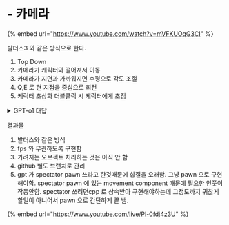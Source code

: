 # - 카메라



{% embed url="https://www.youtube.com/watch?v=mVFKUOqG3CI" %}

발더스3 와 같은 방식으로 한다.

1. Top Down
2. 카메라가 케릭터와 떨어져서 이동
3. 카메라가 지면과 가까워지면 수평으로 각도 조절
4. Q,E 로 현 지점을 중심으로 회전
5. 케릭터 초상화 더블클릭 시 케릭터에게 초점



<details>

<summary>GPT-o1 대답</summary>

아래는 언리얼 엔진의 기본 **Top Down 템플릿**을 이용하되, “**발더스 게이트 3**”처럼 **카메라가 캐릭터와 완전히 분리**되어 자유롭게 움직이고, 상황에 따라 **각도**를 바꾸고, **Q/E로 회전**하며, **캐릭터 초점**으로 빠르게 이동할 수 있게 만드는 구현 방안입니다.

***

## 전체 개요

1. **Top Down 템플릿** 시작점
   * 기본 템플릿에는 플레이어 캐릭터를 위한 **Pawn/Character** + Camera(SpringArm)가 있습니다. 보통은 캐릭터 위에서 카메라가 따라가는 구조지만, 이 예제에서는 **카메라를 독립**하여 캐릭터와 분리시키는 방법을 사용할 것입니다.
   * 즉, **캐릭터**는 “게임 내 아바타”일 뿐이고, **카메라 이동/회전**은 별도의 “카메라 Pawn(또는 SpectatorPawn)”이 담당합니다.
2. **Camera Pawn(또는 SpectatorPawn)** 생성
   * 플레이어가 조작(이동, 회전, 줌 등)하는 것은 캐릭터가 아니라 “카메라 전용 Pawn” 입니다.
   * **카메라 Pawn** 안에 **SpringArm + CameraComponent**를 구성합니다.
3. **카메라 이동/회전/줌 인/줌 아웃** 등 컨트롤 로직
   * W, A, S, D(또는 마우스 화면 테두리)로 평면 이동
   * 마우스 휠로 줌 인/아웃 (SpringArm->TargetArmLength)
   * 카메라가 땅과 가까워지면 Pitch(각도) 자동 조정 (Distance 측정 후 보간)
   * Q/E로 “현재 카메라 위치를 기준”으로 Yaw 회전
   * 캐릭터 초상화 더블 클릭 시, 그 캐릭터 위치로 **초점 이동** (카메라 위치/회전 보간 이동)

***

## 순서별 상세 구현

아래는 **중요 순서**대로 설명합니다. (언리얼 에디터 기준, 블루프린트로 설명)

### 1. TopDown 템플릿 프로젝트 생성

1. 언리얼 엔진 실행 → **새 프로젝트** → **Blueprint** 탭 → **Top Down** 템플릿 선택
2. 프로젝트 생성 후 실행하면, 기본적으로 **TopDownCharacter**가 맵에 배치되고, 카메라가 캐릭터 위쪽에서 내려다보는 구도로 플레이가 시작됩니다.

**주의:** 이 템플릿은 “캐릭터에 SpringArm + CameraComponent”가 붙은 구조로 되어 있어, 마우스 클릭으로 캐릭터가 이동하는 형태입니다. 우리는 이것을 수정하거나 대체할 것입니다.

***

### 2. Camera Pawn(또는 SpectatorPawn) 생성

1. **콘텐츠 브라우저** → **우클릭** → **Blueprint Class** 생성
   * 부모 클래스로 **Spectator Pawn**(또는 Pawn)을 선택
   * 예: **BP\_FreeCamPawn** 라고 명명
2. **BP\_FreeCamPawn** 열기 → **Components 패널**에 컴포넌트 추가
   1. `DefaultSceneRoot`(혹은 `SceneComponent`)가 루트
   2. **SpringArm**(이름 예: “CameraSpringArm”) 추가
      * `TargetArmLength` 기본값: 예) 1200.0
      * `bDoCollisionTest = false` (필요에 따라 켜거나 끌 수 있음)
      * `bInheritPitch`, `bInheritYaw`, `bInheritRoll` 설정(필요 시)
   3. **Camera**(이름 예: “FollowCamera”) 추가하고, SpringArm의 소켓에 연결
3. **Class Defaults**(또는 **Details**)에서 `Auto Possess Player`를 **Player0**(또는 “Disabled” 후에 직접 Possess)로 설정해도 되고, 실행 시 PlayerController가 이 Pawn을 Possess하도록 해도 됩니다.

***

### 3. 게임 시작 시 카메라 Pawn이 사용되도록 세팅

1. **World Settings**(또는 Project Settings) → “GameMode Override”가 **TopDownGameMode**일 것입니다.
2. **TopDownGameMode**(또는 새로운 GameMode 생성)에서 **Default Pawn Class**를 `BP_FreeCamPawn` 으로 변경
   * 이렇게 하면 플레이 시작 시 자동으로 `BP_FreeCamPawn`이 생성되어 PlayerController가 그것을 Possess합니다.

혹은, Blueprint로 직접 **BeginPlay** 때 `PlayerController->Possess(BP_FreeCamPawn)` 또는 `SetViewTargetWithBlend()`를 호출하는 방식도 가능합니다.

***

### 4. 기존 TopDownCharacter의 카메라 로직 비활성화/삭제

* 기본 템플릿은 **TopDownCharacter** 안에 SpringArm + Camera가 붙어 있습니다.
* 또한 **TopDownPlayerController**가 “마우스 클릭하면 해당 위치로 캐릭터가 이동” 하는 로직을 가지고 있습니다.
* 이번에 우리는 “캐릭터 움직이는 로직”만 남기고, “카메라 조작”은 **FreeCamPawn**에서 처리할 것이므로, **TopDownCharacter**의 CameraComponent를 사용하지 않도록 합니다.
  * **TopDownCharacter** 블루프린트 열기 → Components 패널에서 Camera와 SpringArm을 **삭제**하거나, 설정에서 **비활성화**(Visible/Active 체크 해제)합니다.
  * PlayerController의 “SetViewTarget”이 TopDownCharacter로 되어 있는 부분이 있으면 제거하거나 주석 처리합니다.

***

### 5. FreeCamPawn에 카메라 이동 및 회전 입력 바인딩

이제 **BP\_FreeCamPawn**에서 캐릭터 대신 카메라를 이동/회전/줌 하는 로직을 구현합니다. 대표적인 로직:

1. **Input Axis** 바인딩 (Project Settings → Input)
   * 예: `MoveForward` (W, S 키) → 축 값(+1, -1)
   * 예: `MoveRight` (A, D 키) → 축 값(+1, -1)
   * 예: `CameraZoom` (Mouse Wheel) → 축 값(+1, -1)
2. **Input Action** 바인딩
   * 예: `RotateLeft` (Q 키)
   * 예: `RotateRight` (E 키)

#### 5.1. 평면 이동 (W, A, S, D)

*   **BP\_FreeCamPawn**의 Event Graph에서:

    ```plaintext
    InputAxis MoveForward (Axis value: Val)
        -> AddMovementInput(CameraForwardVector, Val)

    InputAxis MoveRight (Axis value: Val)
        -> AddMovementInput(CameraRightVector, Val)
    ```

    * `CameraForwardVector`와 `CameraRightVector`는 월드 공간 기준으로 XY 평면에서 움직일 수 있게 계산합니다.
    * 예: `GetActorForwardVector()`에서 Z를 무시하거나, SpringArm의 Yaw 회전만 가져와서 평면 방향 벡터로 사용.

#### 5.2. 줌 인/줌 아웃 (마우스 휠)

*   SpringArm의 `TargetArmLength` 값을 변경:

    ```plaintext
    InputAxis CameraZoom (Axis value: ZoomVal)
        -> SpringArm->TargetArmLength = Clamp(CurrentLength - ZoomVal * ZoomSpeed, MinZoom, MaxZoom)
    ```

    * 마우스 휠을 굴리면 +1, -1 값이 들어오므로, 이를 기반으로 길이를 늘리거나 줄입니다.

#### 5.3. Q/E 회전

*   Yaw 회전 제어:

    ```plaintext
    InputAction RotateLeft (Pressed)
        -> AddActorLocalRotation(Rotator(0, -RotationSpeed, 0))

    InputAction RotateRight (Pressed)
        -> AddActorLocalRotation(Rotator(0, +RotationSpeed, 0))
    ```

    * **회전 중심**을 “Pawn의 현재 위치”로 삼습니다.
    * 회전을 누르고 있는 동안 매 프레임 조금씩 회전시키려면, Input Axis처럼 구현하거나, 혹은 단발성 회전이면 한 번 누를 때 일정 각도만 회전합니다.

***

### 6. 카메라가 지면과 가까워지면 수평각도 조절

“줌 인”으로 인해 카메라와 지면이 가까워졌다면, **Pitch**를 좀 더 낮춰(수평에 가깝게) 시네마틱 뷰를 만들고 싶을 수 있습니다.

* 구현 아이디어:
  1. **Tick** 이벤트에서 `SpringArm->TargetArmLength`를 확인
  2. 길이가 특정 임계값보다 작아지면, `SpringArm->SetRelativeRotation(FRotator(NewPitch, ..., ...))` 식으로 Pitch를 서서히 변화
  3. 다시 멀어지면 Pitch를 원상 복귀
* 부드럽게 만들려면:
  * **Interp(보간)** 을 사용: `CurrentPitch = FMath::FInterpTo(CurrentPitch, DesiredPitch, DeltaTime, InterpSpeed)`

#### 예시(블루프린트)

```plaintext
Event Tick (DeltaTime)
    CurrentLength = CameraSpringArm->TargetArmLength

    If (CurrentLength < 600) then
        // 지면과 근접: Pitch 낮춤
        DesiredPitch = -20 // (기본 -60에서 -20으로)
    Else
        DesiredPitch = -60 // 원래 탑다운 각도

    CurrentPitch = FMath::FInterpTo(CurrentPitch, DesiredPitch, DeltaTime, 3.0)
    CameraSpringArm->SetRelativeRotation(FRotator(CurrentPitch, CurrentYaw, 0))
```

***

### 7. 캐릭터 초상화 더블 클릭 시 초점 이동

1. \*\*UI(예: UMG)\*\*에서 캐릭터 초상화(또는 초상화 버튼)에 “Double Click” 이벤트를 처리합니다.
   * 그 이벤트가 발생하면, 카메라 Pawn에게 “해당 캐릭터 위치로 이동하라”는 명령을 보냅니다.
2. **카메라 Pawn**에서 “초점 이동” 함수를 만든다.
   * 예: `FocusOnActor(AActor* TargetActor)`
3. 내부 구현:
   1. 캐릭터의 현재 위치를 가져온다: `FVector TargetPos = TargetActor->GetActorLocation()`
   2. 카메라 Pawn 자신의 위치를 보간해서 이동(또는 순간이동).
      *   순간 이동:

          ```plaintext
          SetActorLocation(TargetPos + OffsetVector)
          ```
      * 보간 이동(부드럽게):
        * Tick에서 `CurrentLocation = FMath::VInterpTo(CurrentLocation, DesiredLocation, DeltaTime, InterpSpeed)` 같은 식
4. 만약 “회전도 캐릭터를 바라보게” 하고 싶다면, TargetActor의 위치를 기준으로 Yaw를 계산해서 회전도 보간해줄 수 있습니다.

***

### 8. 정리 & 팁

* **SpectatorPawn**을 쓰면 기본적으로 이동/회전 관련 Input 코드가 내장되어 있어서 편하지만, 직접 Pawn을 만들어도 무방합니다.
* **TopDownCharacter**는 이제 단순히 맵 상에서 움직이는 유닛(플레이어 아바타)으로 남아있고, 조작(입력)은 모두 카메라 Pawn이 담당합니다. 실제로 “발더스 게이트 3” 같은 파티 RPG에서는 보통 카메라가 유닛과 독립적으로 움직이고, 유닛을 선택/이동 명령만 주는 구조입니다.
* “카메라가 지면과 가까워지면 수평으로”는 꼭 필요한 것은 아니지만, 연출상 좋다면 위 예시처럼 `TargetArmLength`를 기준으로 Pitch를 보간해 주면 됩니다.
* Q/E 회전(또는 마우스 드래그 회전) 시, **카메라 Pawn**의 Yaw를 직접 변경하거나, SpringArm을 회전시켜도 됩니다. **단**, Roll은 0으로 고정해 흔들리지 않도록 관리하는 것이 보통입니다.
* 캐릭터 초상화 더블클릭 → 초점 이동은 **UI → 카메라 Pawn** 간 통신 로직이 핵심입니다. UMG에서 브로드캐스트 이벤트를 PlayerController나 Pawn에게 전달하고, Pawn이 이동하는 식입니다.

***

## 결론

1. **기존 TopDown 템플릿**의 “캐릭터 붙은 카메라” 구조를 버리고, **별도의 Camera Pawn**(또는 SpectatorPawn)을 만들어서 **독립적인 카메라 조작**을 구현합니다.
2. **카메라 이동/회전/줌** 및 **Pitch 보간** 등은 전부 이 Pawn 안에서 처리하며, “Q/E 회전”이나 “마우스 휠 줌” 등을 입력으로 받아 SpringArm 길이나 Pawn 회전을 갱신합니다.
3. **캐릭터 초상화 더블클릭 시** → “Pawn 위치를 캐릭터 위치로 부드럽게 보간 이동”하여 초점을 맞춥니다.

이렇게 구성하면, **발더스 게이트 3**와 비슷하게 **캐릭터와 분리된 자유로운 카메라**를 구현할 수 있습니다. 필요에 따라 **파티 중 다른 캐릭터를 선택해 초점 이동**하거나, **카메라 컷신** 등도 쉽게 처리 가능합니다.

</details>



결과물&#x20;

1. 발더스와 같은 방식
2. fps 와 무관하도록 구현함
3. 가려지는 오브젝트 처리하는 것은 아직 안 함
4. github 별도 브랜치로 관리
5. gpt 가 spectator pawn 쓰라고 한것때문에 삽질을 오래함. 그냥 pawn 으로 구현해야함. spectator pawn 에 있는 movement component 때문에 필요한 인풋이 작동안함. spectator 쓰려면cpp 로 상속받아 구현해야하는데 그정도까지 귀찮게 할일이 아니어서 pawn 으로 간단하게 끝 냄.

{% embed url="https://www.youtube.com/live/Pl-0fdj4z3U" %}
